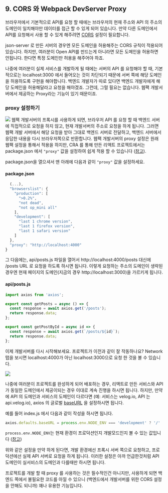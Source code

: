 ## 9. CORS 와 Webpack DevServer Proxy

브라우저에서 기본적으로 API를 요청 할 때에는 브라우저의 현재 주소와 API 의 주소의 도메인이 일치해야만 데이터를 접근 할 수 있게 되어 있습니다. 만약 다른 도메인에서 API를 요청해서 사용 할 수 있게 해주려면 [CORS](https://developer.mozilla.org/ko/docs/Web/HTTP/Access_control_CORS#HTTP_%EC%9D%91%EB%8B%B5_%ED%97%A4%EB%8D%94) 설정이 필요합니다.


json-server 로 만든 서버의 경우엔 모든 도메인을 허용해주는 CORS 규칙이 적용되어있습니다. 하지만, 여러분이  Open API를 만드는게 아니라면 모든 도메인을 허용하면 안됩니다. 한다면 특정 도메인만 허용을 해주어야 하죠.

나중에 여러분이 실제 서비스를 개발하게 될 때에는 서버의 API 를 요청해야 할 때, 기본적으로는 localhost:3000 에서 들어오는 것이 차단되기 때문에 서버 쪽에 해당 도메인을 허용하도록 구현을 해야합니다. 백엔드 개발자가 따로 있다면 백엔드 개발자에게 해당 도메인을 허용해달라고 요청을 해야겠죠. 그런데, 그럴 필요는 없습니다. 웹팩 개발서버에서 제공하는 Proxy라는 기능이 있기 때문이죠.

### proxy 설정하기

![](https://i.imgur.com/8qNJaoI.png) 웹팩 개발서버의 프록시를 사용하게 되면, 브라우저 API 를 요청 할 때 백엔드 서버에 직접적으로 요청을 하지 않고, 현재 개발서버의 주소로 요청을 하게 됩니다. 그러면 웹팩 개발 서버에서 해당 요청을 받아 그대로 백엔드 서버로 전달하고, 백엔드 서버에서 응답한 내용을 다시 브라우저쪽으로 반환합니다. 웹팩 개발서버의 proxy 설정은 원래 웹팩 설정을 통해서 적용을 하지만, CRA 를 통해 만든 리액트 프로젝트에서는 package.json 에서 `"proxy"` 값을 설정하여 쉽게 적용 할 수 있습니다 ([참고](https://create-react-app.dev/docs/proxying-api-requests-in-development)).

package.json을 열으셔서 맨 아래에 다음과 같이 `"proxy"` 값을 설정하세요.

#### package.json
```javascript
  (...),
  "browserslist": {
    "production": [
      ">0.2%",
      "not dead",
      "not op_mini all"
    ],
    "development": [
      "last 1 chrome version",
      "last 1 firefox version",
      "last 1 safari version"
    ]
  },
  "proxy": "http://localhost:4000"
}
```

그 다음에는, api/posts.js 파일을 열어서 http://localhost:4000/posts 대신에 /posts URL 로 요청을 하도록 하시면 됩니다. 이렇게 요청하는 주소의 도메인이 생략된 경우엔 현재 페이지의 도메인(지금의 경우 http://localhost:3000)을 가르키게 됩니다.

#### api/posts.js
```javascript
import axios from 'axios';

export const getPosts = async () => {
  const response = await axios.get('/posts');
  return response.data;
};

export const getPostById = async id => {
  const response = await axios.get(`/posts/${id}`);
  return response.data;
};
```

이제 개발서버를 다시 시작해보세요. 프로젝트가 이전과 같이 잘 작동하나요? Network 탭을 보시면 localhost:4000가 아닌 localhost:3000으로 요청 한 것을 볼 수 있습니다.

![](https://i.imgur.com/ICqdUBu.png)

나중에 여러분이 프로젝트를 완성하게 되어 배포하는 경우, 리액트로 만든 서비스와 API가 동일한 도메인에서 제공이되는 경우 이대로 계속 진행을 하시면 됩니다. 하지만, 만약에 API 의 도메인과 서비스의 도메인이 다르다면 (예: 서비스는 velog.io, API 는 api.velog.io), axios 의 글로벌 [baseURL](https://github.com/axios/axios#global-axios-defaults) 을 설정하시면 됩니다.

예를 들어 index.js 에서 다음과 같이 작성을 하시면 됩니다.

```javascript
axios.defaults.baseURL = process.env.NODE_ENV === 'development' ? '/' : 'https://api.velog.io/';
```

`process.env.NODE_ENV`는 현재 환경이 프로덕션인지 개발모드인지 볼 수 있는 값입니다 ([참고](https://create-react-app.dev/docs/adding-custom-environment-variables))

위와 같은 설정을 만약 하게 된다면, 개발 환경에선 프록시 서버 쪽으로 요청하고, 프로덕션에선 실제 API 서버로 요청을 하게 됩니다. 이러한 설정은 아까 언급한것처럼 API 도메인이 실서비스의 도메인과 다를때만 하시면 됩니다.

프로젝트를 개발 할 때 proxy 를 사용하는 것은 필수적인건 아니지만, 사용하게 되면 백엔드 쪽에서 불필요한 코드를 아낄 수 있으니 (백엔드에서 개발서버를 위한 CORS 설정을 안해도 되니까) 꽤나 유용한 기능입니다.